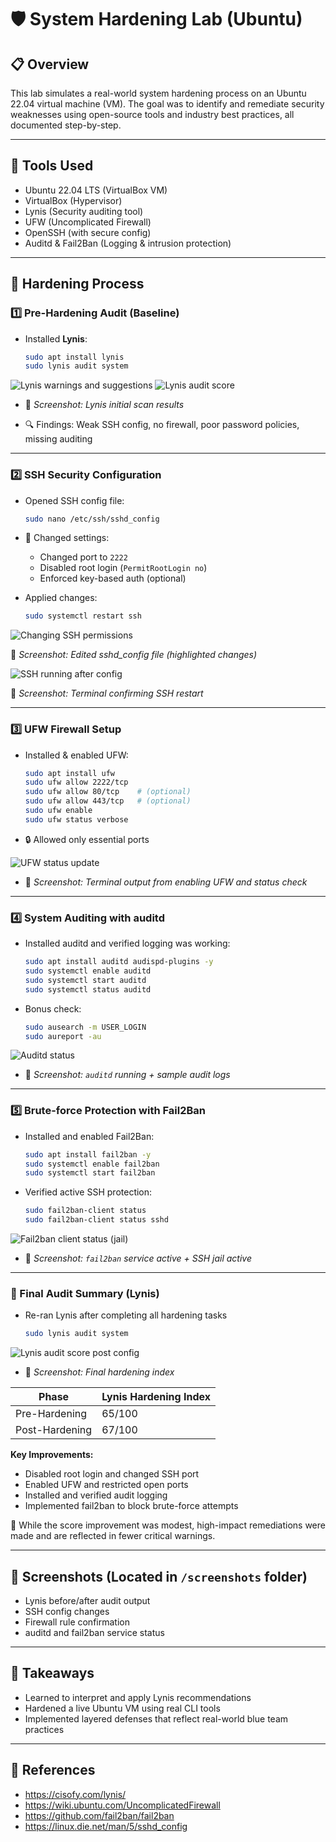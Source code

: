 # 🛡️ System Hardening Lab (Ubuntu)

## 📋 Overview

This lab simulates a real-world system hardening process on an Ubuntu 22.04 virtual machine (VM). The goal was to identify and remediate security weaknesses using open-source tools and industry best practices, all documented step-by-step.

---

## 🧰 Tools Used

- Ubuntu 22.04 LTS (VirtualBox VM)
- VirtualBox (Hypervisor)
- Lynis (Security auditing tool)
- UFW (Uncomplicated Firewall)
- OpenSSH (with secure config)
- Auditd & Fail2Ban (Logging & intrusion protection)

---

## 🔐 Hardening Process

### 1️⃣ Pre-Hardening Audit (Baseline)

- Installed **Lynis**:

  ```bash
  sudo apt install lynis
  sudo lynis audit system
  ```
![Lynis warnings and suggestions](https://github.com/user-attachments/assets/1f6b3446-ea38-42d2-bd2c-f0bf21be227e)
![Lynis audit score](https://github.com/user-attachments/assets/ba31d417-f72a-4cc8-9f36-f0c737773f4a)
- 📸 *Screenshot: Lynis initial scan results* 

- 🔍 Findings: Weak SSH config, no firewall, poor password policies, missing auditing

---

### 2️⃣ SSH Security Configuration

- Opened SSH config file:

  ```bash
  sudo nano /etc/ssh/sshd_config
  ```

- 🔧 Changed settings:
  - Changed port to `2222`
  - Disabled root login (`PermitRootLogin no`)
  - Enforced key-based auth (optional)

- Applied changes:

  ```bash
  sudo systemctl restart ssh
  ```
![Changing SSH permissions](https://github.com/user-attachments/assets/5d50e330-084d-4206-b578-2c56f9f0a501)

📸 *Screenshot: Edited sshd_config file (highlighted changes)*



![SSH running after config](https://github.com/user-attachments/assets/63a97362-9e7b-4d36-9ea0-302283916438)

📸 *Screenshot: Terminal confirming SSH restart*

---

### 3️⃣ UFW Firewall Setup

- Installed & enabled UFW:

  ```bash
  sudo apt install ufw
  sudo ufw allow 2222/tcp
  sudo ufw allow 80/tcp    # (optional)
  sudo ufw allow 443/tcp   # (optional)
  sudo ufw enable
  sudo ufw status verbose
  ```

- 🔒 Allowed only essential ports

![UFW status update](https://github.com/user-attachments/assets/e3741dcf-e1e5-4f7e-9b90-58463a24f009)
- 📸 *Screenshot: Terminal output from enabling UFW and status check*

---

### 4️⃣ System Auditing with auditd

- Installed auditd and verified logging was working:

  ```bash
  sudo apt install auditd audispd-plugins -y
  sudo systemctl enable auditd
  sudo systemctl start auditd
  sudo systemctl status auditd
  ```

- Bonus check:
  ```bash
  sudo ausearch -m USER_LOGIN
  sudo aureport -au
  ```
![Auditd status](https://github.com/user-attachments/assets/ee95f86c-aac9-47c6-a7ef-1950356498aa)
- 📸 *Screenshot: `auditd` running + sample audit logs*

---

### 5️⃣ Brute-force Protection with Fail2Ban

- Installed and enabled Fail2Ban:

  ```bash
  sudo apt install fail2ban -y
  sudo systemctl enable fail2ban
  sudo systemctl start fail2ban
  ```

- Verified active SSH protection:
  ```bash
  sudo fail2ban-client status
  sudo fail2ban-client status sshd
  ```

![Fail2ban client status   (jail)](https://github.com/user-attachments/assets/cd12f300-b4e3-4380-95e4-73889d4dba83)
- 📸 *Screenshot: `fail2ban` service active + SSH jail active*

---

### 🧪 Final Audit Summary (Lynis)

- Re-ran Lynis after completing all hardening tasks

  ```bash
  sudo lynis audit system
  ```

![Lynis audit score post config](https://github.com/user-attachments/assets/e8958a93-fd39-47f7-8c3a-c942635a4123)
- 📸 *Screenshot: Final hardening index*

| Phase          | Lynis Hardening Index |
|----------------|------------------------|
| Pre-Hardening  | 65/100                 |
| Post-Hardening | 67/100                 |

**Key Improvements:**
- Disabled root login and changed SSH port
- Enabled UFW and restricted open ports
- Installed and verified audit logging
- Implemented fail2ban to block brute-force attempts

📝 While the score improvement was modest, high-impact remediations were made and are reflected in fewer critical warnings.

---

## 📸 Screenshots (Located in `/screenshots` folder)

- Lynis before/after audit output
- SSH config changes
- Firewall rule confirmation
- auditd and fail2ban service status

---

## 🧠 Takeaways

- Learned to interpret and apply Lynis recommendations
- Hardened a live Ubuntu VM using real CLI tools
- Implemented layered defenses that reflect real-world blue team practices

---

## 🔗 References

- https://cisofy.com/lynis/
- https://wiki.ubuntu.com/UncomplicatedFirewall
- https://github.com/fail2ban/fail2ban
- https://linux.die.net/man/5/sshd_config

